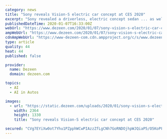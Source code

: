 ```yaml
---
category: news
title: "Sony reveals Vision-S electric car concept at CES 2020"
excerpt: "Sony revealed a driverless, electric concept sedan ... as well as on-board software regulated using Sony's artificial intelligence, telecommunication and cloud technologies."
publishedDateTime: 2020-01-07T16:33:00Z
webUrl: "https://www.dezeen.com/2020/01/07/sony-vision-s-electric-car-ces-2020/"
ampWebUrl: "https://www.dezeen.com/2020/01/07/sony-vision-s-electric-car-ces-2020/amp/"
cdnAmpWebUrl: "https://www-dezeen-com.cdn.ampproject.org/c/s/www.dezeen.com/2020/01/07/sony-vision-s-electric-car-ces-2020/amp/"
type: article
quality: 44
heat: 44
published: false

provider:
  name: Dezeen
  domain: dezeen.com

topics:
  - AI
  - AI in Autos

images:
  - url: "https://static.dezeen.com/uploads/2020/01/sony-vision-s-electric-car-technology_dezeen_2364_hero-1.jpg"
    width: 2364
    height: 1330
    title: "Sony reveals Vision-S electric car concept at CES 2020"

secured: "CVg7EYiXw0ot7Yhu1PZpphWCwPIAzzZfLgCNh7GoRNDOjhpWJQiaP5/O5KoPFwZ19SVNJDSrj2M/c812uA2Ck6UsJUjqrPDMQJRO+ylxSL3lrsPKmjGHycB0uZdYsOZMdn1ad1mtyxpgvktL29Esz/8KRSiWF28Sw+xEOM5p1iZLNCyECjG/NlEIpd654HL3lvEuC3syUMJOOiHrPLT1BXl1t3b2JtdmKF/rK4dU1/V9oZ7FiKRFNY0H2nXMFlEscdbNUAZkI/mlnOOLq5T+mNj8BD8kCg2HTc+mjF2Aeku0AkXgmZUOkoEzuj25q/7r;fB1PurrKmi0G6COONGm6CQ=="
---
```


